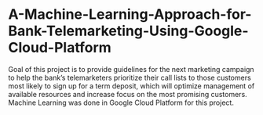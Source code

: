 # A-Machine-Learning-Approach-for-Bank-Telemarketing-Using-Google-Cloud-Platform
Goal of this project is to provide guidelines for the next marketing campaign to help the bank’s telemarketers prioritize their call lists to those customers most likely to sign up for a term deposit, which will optimize management of available resources and increase focus on the most promising customers. Machine Learning was done in Google Cloud Platform for this project.
